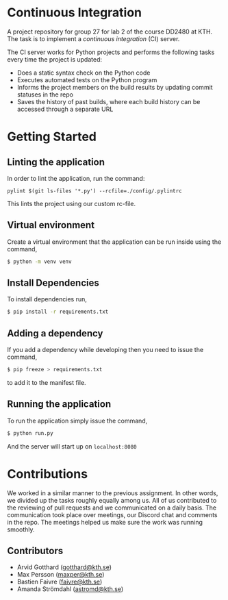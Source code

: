 # Continuous Integration

A project repository for group 27 for lab 2 of the course DD2480 at KTH. The task is to implement a _continuous integration_ (CI) server.

The CI server works for Python projects and performs the following tasks every time the project is updated:

- Does a static syntax check on the Python code
- Executes automated tests on the Python program
- Informs the project members on the build results by updating commit statuses in the repo
- Saves the history of past builds, where each build history can be accessed through a separate URL

# Getting Started

## Linting the application

In order to lint the application, run the command:

```
pylint $(git ls-files '*.py') --rcfile=./config/.pylintrc
```

This lints the project using our custom rc-file.

## Virtual environment

Create a virtual environment that the application can be run inside using the command,

```bash
$ python -m venv venv
```

## Install Dependencies

To install dependencies run,

```bash
$ pip install -r requirements.txt
```

## Adding a dependency

If you add a dependency while developing then you need to issue the command,

```bash
$ pip freeze > requirements.txt
```

to add it to the manifest file.

## Running the application

To run the application simply issue the command,

```bash
$ python run.py
```

And the server will start up on `localhost:8080`

# Contributions

We worked in a similar manner to the previous assignment. In other words, we divided up the tasks roughly equally among us. All of us contributed to the reviewing of pull requests and we communicated on a daily basis. The communication took place over meetings, our Discord chat and comments in the repo. The meetings helped us make sure the work was running smoothly.

## Contributors

- Arvid Gotthard (gotthard@kth.se)
- Max Persson (maxper@kth.se)
- Bastien Faivre (faivre@kth.se)
- Amanda Strömdahl (astromd@kth.se)
